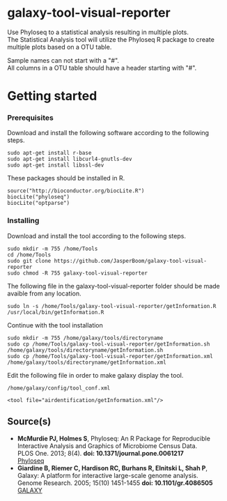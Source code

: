 # galaxy-tool-visual-reporter
Use Phyloseq to a statistical analysis resulting in multiple plots.  
The Statistical Analysis tool will utilize the Phyloseq R package to create multiple plots based on a OTU table.

Sample names can not start with a "#".  
All columns in a OTU table should have a header starting with "#".

# Getting started

### Prerequisites
Download and install the following software according to the following steps.
```
sudo apt-get install r-base
sudo apt-get install libcurl4-gnutls-dev
sudo apt-get install libssl-dev
```
These packages should be installed in R.
```
source("http://bioconductor.org/biocLite.R")
biocLite("phyloseq")
biocLite("optparse")
```

### Installing
Download and install the tool according to the following steps.
```
sudo mkdir -m 755 /home/Tools
cd /home/Tools
sudo git clone https://github.com/JasperBoom/galaxy-tool-visual-reporter
sudo chmod -R 755 galaxy-tool-visual-reporter
```
The following file in the galaxy-tool-visual-reporter folder should be made avaible from any location.
```
sudo ln -s /home/Tools/galaxy-tool-visual-reporter/getInformation.R /usr/local/bin/getInformation.R
```
Continue with the tool installation
```
sudo mkdir -m 755 /home/galaxy/tools/directoryname
sudo cp /home/Tools/galaxy-tool-visual-reporter/getInformation.sh /home/galaxy/tools/directoryname/getInformation.sh
sudo cp /home/Tools/galaxy-tool-visual-reporter/getInformation.xml /home/galaxy/tools/directoryname/getInformation.xml
```
Edit the following file in order to make galaxy display the tool.
```
/home/galaxy/config/tool_conf.xml
```
```
<tool file="airdentification/getInformation.xml"/>
```

## Source(s)
* __McMurdie PJ, Holmes S__, Phyloseq: An R Package for Reproducible Interactive Analysis and Graphics of Microbiome Census Data.  
  PLOS One. 2013; 8(4). __doi: 10.1371/journal.pone.0061217__  
  [Phyloseq](https://joey711.github.io/phyloseq/)
* __Giardine B, Riemer C, Hardison RC, Burhans R, Elnitski L, Shah P__,  
  Galaxy: A platform for interactive large-scale genome analysis.  
  Genome Research. 2005; 15(10) 1451-1455 __doi: 10.1101/gr.4086505__  
  [GALAXY](https://www.galaxyproject.org/)
